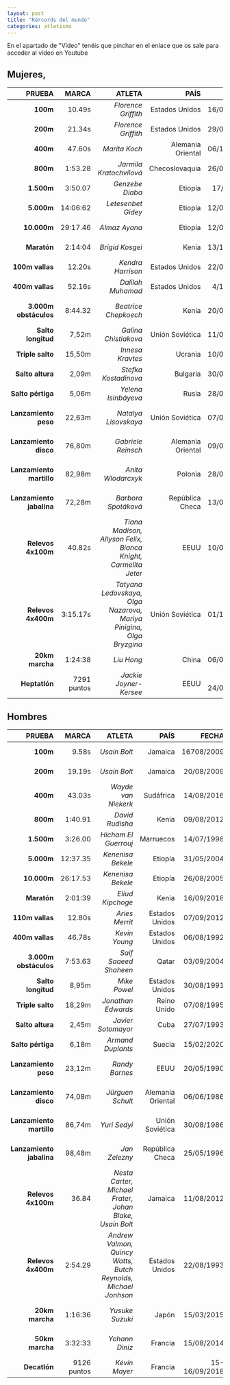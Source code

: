 ```yaml
---
layout: post
title: "Rércords del mundo"
categories: atletismo
---
```


En el apartado de "Vídeo" tenéis que pinchar en el enlace que os sale para acceder al vídeo en Youtube

## Mujeres,

|PRUEBA|MARCA|ATLETA|PAÍS|FECHA|LUGAR|VÍDEO|
|-------:|------:|-------:|-----:|------:|------:|------:|
|**100m**|10.49s|*Florence Griffith*|Estados Unidos|16/07/1988|Indianápolis, EEUU|[Récord 100m]()|
|**200m**|21.34s |*Florence Griffith*|Estados Unidos|29/09/1988|Seúl, Corea |[Récord 200m]()|   
|**400m**|47.60s|*Marita Koch*|Alemania Oriental|06/10/1985|Canberra, Australia|[Récord 400m]()| 
|**800m**|1:53.28|*Jarmila Kratochvílová*|Checoslovaquia|26/07/1983|Munich, Alemania|[Récord 800m]()| 
|**1.500m**|3:50.07|*Genzebe Diaba*|Etiopía|17/7/2015|Mónaco, Mónaco|[Récord 1.500m]()| 
|**5.000m**|14:06:62|*Letesenbet Gidey*|Etiopía|12/06/2008|Valencia, España|[Récord 5.000m]()| 
|**10.000m**|29:17.46|*Almaz Ayana*|Etiopía|12/08/2016|Río de Janeiro, Brasil|[Récord 10.000m]()| 
|**Maratón**|2:14:04|*Brigid Kosgei*|Kenia|13/10/2019|Chicago, Estados Unidos|Récord Maratón[]()|   
|**100m vallas**|12.20s|*Kendra Harrison*|Estados Unidos|22/07/2016|Londres, Reino Unido|[Récord 110m vallas]()| 
|**400m vallas**|52.16s|*Dalilah Muhamad*|Estados Unidos|4/10/2019|Doha, Catar|[Récord 400m vallas]()| 
|**3.000m obstáculos**|8:44.32|*Beatrice Chepkoech*|Kenia|20/07/2018|Mónaco, Mónaco|[Récord 3.000m obstáculos]()| 
|**Salto longitud**|7,52m|*Galina Chistiakova*|Unión Soviética|11/06/1988|Leningrado, Rusia|[Récord Salto Longitud]()| 
|**Triple salto**|15,50m|*Innesa Kravtes*|Ucrania|10/08/1995|Gotemburgo, Suecia|[Récord Triple Salto]()| 
|**Salto altura**|2,09m|*Stefka Kostadinova*|Bulgaria|30/08/1987|Roma, Italia|[Récord Salto de Altura]()| 
|**Salto pértiga**|5,06m|*Yelena Isinbáyeva*|Rusia|28/08/2009|Zúrich, Suiza|[Récord Salto con Pértiga]()| 
|**Lanzamiento peso**|22,63m|*Natalya Lisovskaya*|Unión Soviética|07/06/1987|Moscú, Rusia|[Récord Lanazmiento de Peso]()| 
|**Lanzamiento disco**|76,80m|*Gabriele Reinsch*|Alemania Oriental|09/07/1988|Neubranderburg, Alemania|[Récord Lanzamiento de Disco]()| 
|**Lanzamiento martillo**|82,98m|*Anita Wlodarcxyk*|Polonia|28/08/2016|Río de Janeiro, Brasil|[Récord Lanzamiento de Martillo]()| 
|**Lanzamiento jabalina**|72,28m|*Barbora Spotáková*|República Checa|13/09/2008|Stuttgart, Alemania|[Récord Lanzamiento de Jabalina]()| 
|**Relevos 4x100m**|40.82s|*Tiana Madison, Allyson Felix, Bianca Knight, Carmelita Jeter*|EEUU|10/08/2012|Londres, Reino Unido|[Récord Relevos 4x100m]()| 
|**Relevos 4x400m**|3:15.17s|*Tatyana Ledovskaya, Olga Nazarova, Mariya Pinigina, Olga Bryzgina*|Unión Soviética|01/10/1988|Seúl, Corea del Sur|[Récord Relevos 4x400m]()| 
|**20km marcha**|1:24:38|*Liu Hong*|China|06/07/2015|La Coruña, España|[Récord 20 km Marcha]()|      
|**Heptatlón**|7291 puntos|*Jackie Joyner-Kersee*|EEUU|23-24/09/1988|Seúl, Corea del Sur|[Récord Heptatlón]()|

## Hombres

|PRUEBA|MARCA|ATLETA|PAÍS|FECHA|LUGAR|VÍDEO|
|-------:|------:|-------:|-----:|------:|------:|------:|
|**100m**|9.58s|*Usain Bolt*|Jamaica|16708/2009|Berlín, Alemania|![Récord 100m]()|
|**200m**|19.19s|*Usain Bolt*|Jamaica|20/08/2009|Berlín, Alemania|[Récord 200m]()|   
|**400m**|43.03s|*Wayde van Niekerk*|Sudáfrica|14/08/2016|Río de Janeiro|[Récord 400m]()| 
|**800m**|1:40.91|*David Rudisha*|Kenia|09/08/2012|Londres, Reino Unido|[Récord 800m]()| 
|**1.500m**|3:26.00|*Hicham El Guerrouj*|Marruecos|14/07/1998|Roma, Italia|[Récord 1.500m]()| 
|**5.000m**|12:37.35|*Kenenisa Bekele*|Etiopía|31/05/2004|Hengelo, Países Bajos|[Récord 5.000m]()| 
|**10.000m**|26:17.53|*Kenenisa Bekele*|Etiopía|26/08/2005|Bruselas, Bélgica|[Récord 10.000m]()| 
|**Maratón**|2:01:39|*Eliud Kipchoge*|Kenia|16/09/2018|Berlín, Alemania|[Récord Maratón]()| 
|**110m vallas**|12.80s|*Aries Merrit*|Estados Unidos|07/09/2012|Bruselas, Bélgica|[Récord 110m Vallas]()| 
|**400m vallas**|46.78s|*Kevin Young*|Estados Unidos|06/08/1992|Barcelona, España|[Récord 400m Vallas]()| 
|**3.000m obstáculos**|7:53.63|*Saif Saaeed Shaheen*|Qatar|03/09/2004|Bruselas, Bélgica|[Récord 3.000m Obstáculos]()| 
|**Salto longitud**|8,95m|*Mike Powel*|Estados Unidos|30/08/1991|Tokio, Japón|[Récord Salto Longitud]()| 
|**Triple salto**|18,29m|*Jonathan Edwards*|Reino Unido|07/08/1995|Gotemburgo, Suecia|[Récord Triple Salto]()| 
|**Salto altura**|2,45m|*Javier Sotomayor*|Cuba|27/07/1993|Salamanca, España|[Récord Salto de Altura]()| 
|**Salto pértiga**|6,18m|*Armand Duplants*|Suecia|15/02/2020|Glasgow, Escocia|[Récord Salto con Pértiga]()| 
|**Lanzamiento peso**|23,12m|*Randy Barnes*|EEUU|20/05/1990|Los Ángeles, Estados Unidos|[Récord Lanzamiento de Peso]()| 
|**Lanzamiento disco**|74,08m|*Jürguen Schult*|Alemania Oriental|06/06/1986|Nuebranderburg, Alemania|[Récord Lanzamiento Disco]()| 
|**Lanzamiento martillo**|86,74m|*Yuri Sedyi*|Unión Soviética|30/08/1986|Stuttgart, Alemania|[Récord Lanzamiento de Martillo]()| 
|**Lanzamiento jabalina**|98,48m|*Jan Zelezny*|República Checa|25/05/1996|Jena, Alemania|[Récord Lanzamiento de Jabalina]()| 
|**Relevos 4x100m**|36.84|*Nesta Carter, Michael Frater, Johan Blake, Usain Bolt*|Jamaica|11/08/2012|Londres, Reino Unido|[Récord 4x100m]()| 
|**Relevos 4x400m**|2:54.29|*Andrew Valmon, Quincy Watts, Butch Reynolds, Michael Jonhson*|Estados Unidos|22/08/1993|Stuttgart, Alemania|[Récord 4x400m]()| 
|**20km marcha**|1:16:36|*Yusuke Suzuki*|Japón|15/03/2015|Nomi, Japón|[Récord 20km Marcha]()| 
|**50km marcha**|3:32:33|*Yohann Diniz*|Francia|15/08/2014|Zúrich, Suiza|[Récord 50km Marcha]()| 
|**Decatlón**|9126 puntos|*Kévin Mayer*|Francia|15-16/09/2018|Talence, Francia|[Récord Decatlón]()|
